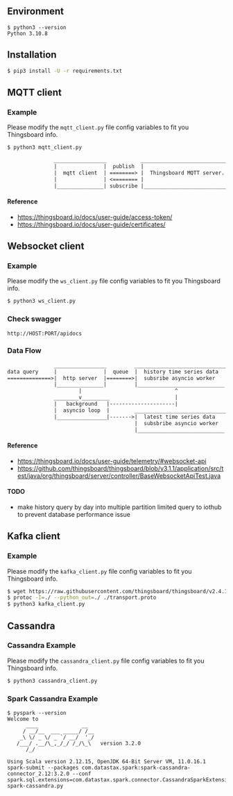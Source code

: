 ## Environment
```
$ python3 --version
Python 3.10.8
```

## Installation
```bash
$ pip3 install -U -r requirements.txt
```

## MQTT client
### Example
Please modify the `mqtt_client.py` file config variables to fit you Thingsboard info.
```bash
$ python3 mqtt_client.py
```

```txt
               _________________           ______________________________
               |               |  publish  |                            |
               |  mqtt client  | ========> |  Thingsboard MQTT server.  |
               |               | <======== |                            |
               |_______________| subscribe |____________________________|
```

#### Reference
* https://thingsboard.io/docs/user-guide/access-token/
* https://thingsboard.io/docs/user-guide/certificates/

## Websocket client

### Example
Please modify the `ws_client.py` file config variables to fit you Thingsboard info.
```bash
$ python3 ws_client.py
```

### Check swagger
`http://HOST:PORT/apidocs`

### Data Flow

```txt
               _________________         ______________________________
data query     |               |  queue  |  history time series data  |
==============>|  http server  |========>|  subsribe asyncio worker   |------------------|
               |_______________|         |____________________________|    ______________v________________
                       |                              ^                    |                             |
               ________v_________                     |                    | Thingsboard Websocket server|
               |   background   |---------------------|                    |_____________________________|
               |  asyncio loop  |        ______________________________                  ^
               |________________|------->|  latest time series data   |                  |
                                         |  subsbribe asyncio worker  |------------------|
                                         |____________________________|
```

#### Reference
* https://thingsboard.io/docs/user-guide/telemetry/#websocket-api
* https://github.com/thingsboard/thingsboard/blob/v3.1.1/application/src/test/java/org/thingsboard/server/controller/BaseWebsocketApiTest.java

#### TODO
* make history query by day into multiple partition limited query to iothub to prevent database performance issue

## Kafka client

### Example
Please modify the `kafka_client.py` file config variables to fit you Thingsboard info.
```bash
$ wget https://raw.githubusercontent.com/thingsboard/thingsboard/v2.4.1/common/transport/transport-api/src/main/proto/transport.proto
$ protoc -I=./ --python_out=./ ./transport.proto
$ python3 kafka_client.py
```

## Cassandra

### Cassandra Example
Please modify the `cassandra_client.py` file config variables to fit you Thingsboard info.
```bash
$ python3 cassandra_client.py
```

### Spark Cassandra Example
```
$ pyspark --version
Welcome to
      ____              __
     / __/__  ___ _____/ /__
    _\ \/ _ \/ _ `/ __/  '_/
   /___/ .__/\_,_/_/ /_/\_\   version 3.2.0
      /_/
                        
Using Scala version 2.12.15, OpenJDK 64-Bit Server VM, 11.0.16.1
spark-submit --packages com.datastax.spark:spark-cassandra-connector_2.12:3.2.0 --conf spark.sql.extensions=com.datastax.spark.connector.CassandraSparkExtensions spark-cassandra.py
```

